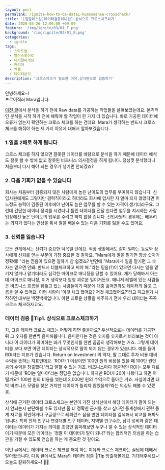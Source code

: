 ```yaml
---
layout: post
permalink: /ignite-how-to-qa-data1-humansense-crosscheck/
title: '[일잘러스킬]데이터검증허니팁1-상식으로 크로스체크하기'
date: 2020-05-26 12:00:00 +09:00
feature: '/img/ignite/03/01_T.png'
background: '/img/ignite/03/01_B.png'
categories:
  - ignite
tags:
  - 스타트업
  - 밸런스히어로
  - 디지털마케팅
  - 커리어
  - 엑셀
  - 데이터분석
description: '크로스체크가 필요한 이유,상식만으로 검증하기'
---
```


안녕하세요~!<br>
프로이직러 Mara입니다.

[이전 글](https://mara.kim/ignite-how-to-export-rawdata/)에서 분석을 하기 전에 Raw data를 가공하는 작업들을 살펴보았는데요. 본격적인 분석을 시작 하기 전에 해줘야 할 작업이 한 가지 더 있습니다. 바로 가공된 데이터에 오류가 없는지 확인하는 크로스 체크를 하는 건데요. Mara가 생각하는 반드시 크로스 체크를 해줘야 하는 세 가지 이유에 대해서 알아보겠습니다. 

### 1.일을 2배로 하게 됩니다

크로스 체크를 하지 않으면 잘못된 데이터를 바탕으로 분석을 하기 때문에 데이터 해석도 잘못 할 수 밖에 없고 잘못된 비즈니스 의사결정을 하게 됩니다. 정성껏 분석했더니 처음부터 다시 해야 되는 경우가 생기면 안되겠죠? 

### 2. 다음 기회가 없을 수 있습니다

회사는 처음부터 검증되지 않은 사람에게 높은 난이도의 업무를 부여하지 않습니다. 신입사원에게도 그렇지만 경력직이라고 하더라도 회사에 입사한 지 얼마 되지 않았다면 어느정도 능력이 검증된 이후에야 난이도 높은 업무를 할 수 있는 자격이 생기더라구요. 그런데 간단한 데이터 정리를 시켰더니 틀린 데이터를 전달 한다면 업무를 지시하는 사람 입장에선 높은 난이도의 업무를 주려고 하지 않을 겁니다. 신입사원의 경우에는 배우려는 의지가 없다는 인상을 줘서 일을 배울수 있는 다음 기회를 잃을 수도 있어요.  

### 3. 신뢰를 잃습니다 

모든 관계에서는 신뢰가 중요한 덕목일 텐데요. 직장 생활에서도 같이 일하는 동료와 상사에게 신뢰를 얻는 부분이 가장 중요한 것 같아요. "Mara에게 일을 맡기면 항상 숫자가 정확해! "라는 믿음이 있으면 일하기 참 쉽겠죠? 반면에 "Mara에게 일을 맡기면 그 숫자는 믿으면 안돼. 반드시 더블체크하고 써야 해."라는 믿음(?)이 있으면 다시는 일을 맡기지 않거나 맡기더라도 심각한 마이크로 매니징을 당할 수 있어요. 제가 당해봐서 아는데 마이크로 매니징, 이거 생각보다 엄청 괴로운 일이거든요. 매니저 레벨에 있는 사람들은 비즈니스 흐름을 꿰뚫고 있는 사람들이기 때문에 대충 훑어만봐도 데이터의 옳고 그름을 알 수 있어요. 이런 사람이 '이것 체크 했어요? 저것 체크했어요?'라고 파고들기 시작하면 대부분 백전백패입니다. 이런 괴로운 상황을 마주하기 전에 우리 데이터는 꼭꼭 크로스 체크하자고요. 

### 데이터 검증 🍯Tip1. 상식으로 크로스체크하기

자, 그럼 데이터 크로스 체크는 어떻게 하면 좋을까요? 
우선적으로는 데이터를 가공한 뒤 그 숫자를 한번씩 음미해봅니다. 음미한다는 것은 숫자를 숫자로서 바라보는 것이 아니라 이 데이터가 의미하는 바가 무엇인지를 한번 곰곰히 생각해보는 거죠. 그렇게 데이터를 보다 보면 어떤 데이터는 상식적으로 말이 되지 않는 경우가 있습니다. 예를 들어 ROI라는 지표가 있습니다. Return on Investment 의 약자, 말 그대로 투자 비용 대비 수익을 뜻하는 지표인데요. 'ROI가 1 이상이면 100만 원의 비용을 썼을 때 100만 원만큼의 수익을 창출했다.'라고 말할 수 있는 거죠. 비즈니스마다 평균적인 ROI는 모두 다르기 때문에 'ROI는 얼마야'라는 정답은 없습니다. 하지만 ROI가 20이 나왔다고 하면 어떨까요? 100만 원의 비용을 썼는데 2,000만 원의 수익으로 돌아온 거죠. 사실이라면 대박 비즈니스 모델을 찾은 거지만 데이터가 틀리지 않았을까?라는 의심도 해볼 수 있겠죠.<br>

상식에 근거한 데이터 크로스체크는 본인이 가진 상식선에서 해당 데이터가 말이 되는 지 안되는지 판단해볼 수도 있지만 좀 더 정확한 근거를 찾고 싶다면 통계청에서 관련 통계 자료를 확인하거나 구글링으로 레퍼런스 삼을 만한 데이터를 검색해서 비교를 해봐도 됩니다. 특히 전체 인구나 연령대별 인구 데이터, 지역별 인구수준, 남녀 성비와 같은 데이터는 데이터가 가지는 의미를 조금만 음미해보면 누구나 알 수 있는 상식적인 데이터이기 때문에 모든 데이터는 '정말 이 데이터가 말이 되나?'라는 합리적인 의심을 하는 습관을 가질 수 있도록 연습을 하는 게 중요한 것 같아요. 

이번 글에서는 데이터 크로스 체크를 해야 하는 이유와 크로스 체크하는 꿀팁에 대해서 알아봤습니다. 
다음 글에서도 Mara의 데이터 검증 🍯Tip 방출해볼게요. 기대해주세요~! <br>
오늘도 칼퇴하세요~! 🙋‍♀️  

